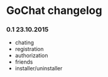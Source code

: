 GoChat changelog
================

### 0.1 23.10.2015
 - chating
 - registration
 - authorization
 - friends
 - installer/uninstaller
